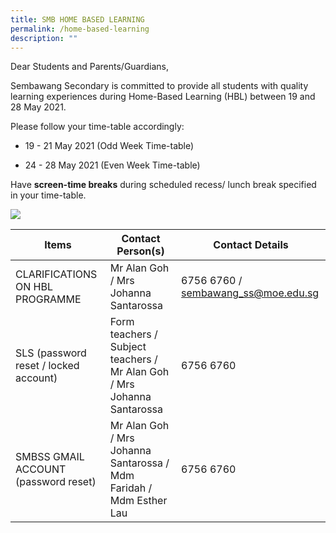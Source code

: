 ```yaml
---
title: SMB HOME BASED LEARNING
permalink: /home-based-learning
description: ""
---
```

Dear Students and Parents/Guardians,

Sembawang Secondary is committed to provide all students with quality learning experiences during Home-Based Learning (HBL) between 19 and 28 May 2021.

Please follow your time-table accordingly:

*   19 - 21 May 2021 (Odd Week Time-table)
    
*   24 - 28 May 2021 (Even Week Time-table)
    

Have **screen-time breaks** during scheduled recess/ lunch break specified in your time-table.

![](https://lh4.googleusercontent.com/VimgY_doCpW4h5ime9NeXWsKQYQjijukxs8MDFPQfKAHSmAUmiJ9nEM5v4uaX2AYl4gEqIBrygeZzcOxN4nxUI-J4wwmVPlZBXXoXTIRMozUIpoHRasu1Y8F0I5GTlFsJg=w1280)


| Items | Contact Person(s) | Contact Details |
| -------- | -------- | -------- |
| CLARIFICATIONS ON HBL PROGRAMME     | Mr Alan Goh / Mrs Johanna Santarossa | 6756 6760 / sembawang_ss@moe.edu.sg    |
| SLS (password reset / locked account)     | Form teachers / Subject teachers / Mr Alan Goh / Mrs Johanna Santarossa    | 6756 6760   |
| SMBSS GMAIL ACCOUNT (password reset)    | Mr Alan Goh / Mrs Johanna Santarossa / Mdm Faridah / Mdm Esther Lau  | 6756 6760   |
